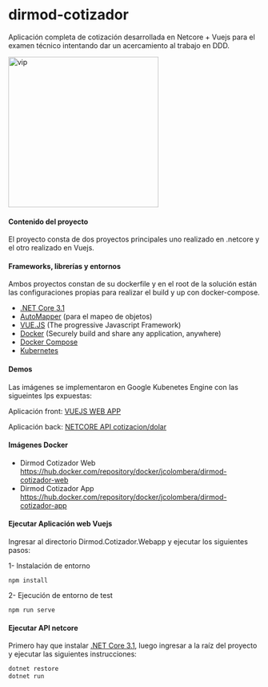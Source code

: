 # dirmod-cotizador

Aplicación completa de cotización desarrollada en Netcore + Vuejs para el examen técnico intentando dar un acercamiento al trabajo en DDD.



<img width="300px" src="https://miro.medium.com/max/1358/1*FRhVQKjgxBe8go8a559PcQ.png" alt="vip" />



#### Contenido del proyecto

El proyecto consta de dos proyectos principales uno realizado en .netcore y el otro realizado en Vuejs.



#### Frameworks, librerías y entornos

Ambos proyectos constan de su dockerfile y en el root de la solución están las configuraciones propias para  realizar el build y up  con docker-compose.

- [.NET Core 3.1](https://dotnet.microsoft.com/download/dotnet-core/3.1)
- [AutoMapper](https://automapper.org/) (para el mapeo de objetos)
- [VUE.JS](https://vuejs.org/) (The progressive  Javascript Framework)
- [Docker](https://www.docker.com/) (Securely build and share any application, anywhere)
- [Docker Compose](https://docs.docker.com/compose/)
- [Kubernetes](https://kubernetes.io/es/) 



#### Demos

Las imágenes se implementaron en Google Kubenetes Engine con las sigueintes Ips expuestas:

Aplicación front: [VUEJS WEB APP](http://34.95.207.136/)

Aplicación back: [NETCORE API cotizacion/dolar](http://35.199.108.169/cotizacion/dolar)



#### Imágenes Docker

- Dirmod Cotizador Web https://hub.docker.com/repository/docker/jcolombera/dirmod-cotizador-web
- Dirmod Cotizador App https://hub.docker.com/repository/docker/jcolombera/dirmod-cotizador-app



#### Ejecutar Aplicación web Vuejs

Ingresar al directorio Dirmod.Cotizador.Webapp y ejecutar los siguientes pasos:

1- Instalación de entorno

```
npm install
```

2- Ejecución de entorno de test

```
npm run serve
```



#### Ejecutar API netcore

Primero hay que instalar [.NET Core 3.1](https://dotnet.microsoft.com/download/dotnet-core/3.1), luego ingresar a la raíz del proyecto y ejecutar las siguientes instrucciones:

``` bash
dotnet restore
dotnet run
```







